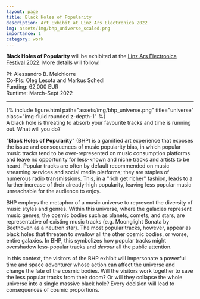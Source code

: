 ```yaml
---
layout: page
title: Black Holes of Popularity
description: Art Exhibit at Linz Ars Electronica 2022
img: assets/img/bhp_universe_scaled.png
importance: 1
category: work
---
```


**Black Holes of Popularity** will be exhibited at the [Linz Ars Electronica Festival 2022](https://www.jku.at/lit-open-innovation-center/art-science/projekte/lit-ars-sonder-call/). More details will follow!

PI: Alessandro B. Melchiorre \
Co-PIs: Oleg Lesota and Markus Schedl \
Funding: 62,000 EUR \
Runtime: March-Sept 2022 

***


<div class="row">
    <div class="col-sm mt-3 mt-md-0">
        {% include figure.html path="assets/img/bhp_universe.png" title="universe" class="img-fluid rounded z-depth-1" %}
    </div>
</div>
<div class="caption">
    A black hole is threating to absorb your favourite tracks and time is running out. What will you do?
</div>

“**Black Holes of Popularity**" (BHP) is a gamified art experience that exposes the issue and consequences of music popularity bias, in which popular music tracks tend to be over-represented on music consumption platforms and leave no opportunity for less-known and niche tracks and artists to be heard. Popular tracks are often by default recommended on music streaming services and social media platforms; they are staples of numerous radio transmissions. This, in a "rich get richer" fashion, leads to a further increase of their already-high popularity, leaving less popular music unreachable for the audience to enjoy.

BHP employs the metaphor of a music universe to represent the diversity of music styles and genres. Within this universe, where the galaxies represent music genres, the cosmic bodies such as planets, comets, and  stars, are representative of existing music tracks (e.g. Moonglight Sonata by Beethoven as a neutron star). The most popular tracks, however, appear as black holes that threaten to swallow all the other cosmic bodies, or worse, entire galaxies. In BHP, this symbolizes how popular tracks might overshadow less-popular tracks and *devour* all the public attention.

In this context, the visitors of the BHP exhibit will impersonate a powerful time and space adventurer whose action can affect the universe and change the fate of the cosmic bodies. Will the visitors work together to save the less popular tracks from their doom? Or will they collapse the whole universe into a single massive black hole? Every decision will lead to consequences of cosmic proportions.




